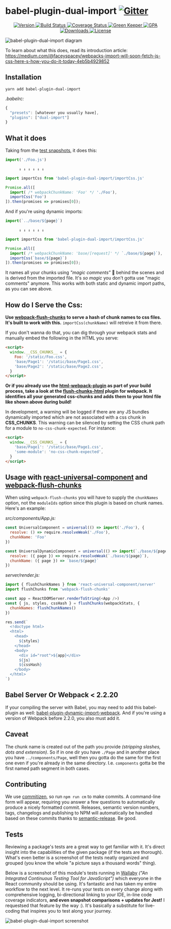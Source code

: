 # babel-plugin-dual-import [![Gitter](https://img.shields.io/gitter/room/nwjs/nw.js.svg?style=flat-square)](https://gitter.im/Reactlandia/Lobby)

<p align="center">
  <a href="https://www.npmjs.com/package/babel-plugin-dual-import">
    <img src="https://img.shields.io/npm/v/babel-plugin-dual-import.svg" alt="Version" />
  </a>

  <a href="https://travis-ci.org/faceyspacey/babel-plugin-dual-import">
    <img src="https://travis-ci.org/faceyspacey/babel-plugin-dual-import.svg?branch=master" alt="Build Status" />
  </a>

  <a href="https://lima.codeclimate.com/github/faceyspacey/babel-plugin-dual-import/coverage">
    <img src="https://lima.codeclimate.com/github/faceyspacey/babel-plugin-dual-import/badges/coverage.svg" alt="Coverage Status"/>
  </a>

  <a href="https://greenkeeper.io">
    <img src="https://badges.greenkeeper.io/faceyspacey/babel-plugin-dual-import.svg" alt="Green Keeper" />
  </a>

  <a href="https://lima.codeclimate.com/github/faceyspacey/babel-plugin-dual-import">
    <img src="https://lima.codeclimate.com/github/faceyspacey/babel-plugin-dual-import/badges/gpa.svg" alt="GPA" />
  </a>

  <a href="https://www.npmjs.com/package/babel-plugin-dual-import">
    <img src="https://img.shields.io/npm/dt/babel-plugin-dual-import.svg" alt="Downloads" />
  </a>

  <a href="https://www.npmjs.com/package/babel-plugin-dual-import">
    <img src="https://img.shields.io/npm/l/babel-plugin-dual-import.svg" alt="License" />
  </a>
</p>

![babel-plugin-dual-import diagram](https://raw.githubusercontent.com/faceyspacey/babel-plugin-dual-import/master/diagram.png)

To learn about what this does, read its introduction article:
https://medium.com/@faceyspacey/webpacks-import-will-soon-fetch-js-css-here-s-how-you-do-it-today-4eb5b4929852


## Installation
```
yarn add babel-plugin-dual-import
```
*.babelrc:*
```js
{
  "presets": [whatever you usually have],
  "plugins": ["dual-import"]
}
```


## What it does
Taking from the [test snapshots](./__tests__/__snapshots__/index.js.snap), it does this:

```js
import('./Foo.js')

      ↓ ↓ ↓ ↓ ↓ ↓

import importCss from 'babel-plugin-dual-import/importCss.js'

Promise.all([
  import( /* webpackChunkName: 'Foo' */ './Foo'),
  importCss('Foo')
]).then(promises => promises[0]);

```

And if you're using dynamic imports:

```js
import(`../base/${page}`)

      ↓ ↓ ↓ ↓ ↓ ↓

import importCss from 'babel-plugin-dual-import/importCss.js'

Promise.all([
  import( /* webpackChunkName: 'base/[request]' */ `./base/${page}`),
  importCss(`base/${page}`)
]).then(promises => promises[0]);
```

It names all your chunks using *"magic comments"* 🔮 behind the scenes and is derived from the imported file. It's *so magic* you don't gotta use "magic comments" anymore. This works with both static and dynamic import paths, as you can see above.


## How do I Serve the Css:

**Use [webpack-flush-chunks](https://github.com/faceyspacey/webpack-flush-chunks) to serve a hash of chunk names to css files. It's built to work with this.** `importCss(chunkName)` will retreive it from there.

If you don't wanna do that, you can dig through your webpack stats and manually embed the following in the HTML you serve:

```html
<script>
  window.__CSS_CHUNKS__ = {
    Foo: '/static/Foo.css',
    'base/Page1': '/static/base/Page1.css',
    'base/Page2': '/static/base/Page2.css',
  }
</script>
```
**Or if you already use the [html-webpack-plugin](https://webpack.js.org/plugins/html-webpack-plugin/) as part of your build process, take a look at the [flush-chunks-html](https://github.com/m4r1vs/webpack-flush-chunks-html) plugin for webpack. It identifies all your generated css-chunks and adds them to your html file like shown above during build!**

In development, a warning will be logged if there are any JS bundles dynamically imported which are not associated with a css chunk in __CSS_CHUNKS__.
This warning can be silenced by setting the CSS chunk path for a module to `no-css-chunk-expected`. For instance:

```html
<script>
  window.__CSS_CHUNKS__ = {
    'base/Page1': '/static/base/Page1.css',
    'some-module': 'no-css-chunk-expected',
  }
</script>
```

## Usage with [react-universal-component](https://github.com/faceyspacey/react-universal-component) and [webpack-flush-chunks](https://github.com/faceyspacey/webpack-flush-chunks)

When using `webpack-flush-chunks` you will have to supply the `chunkNames` option, not the `moduleIds` option since this plugin is based on chunk names. Here's an example:

*src/components/App.js:*
```js
const UniversalComponent = universal(() => import('./Foo'), {
  resolve: () => require.resolveWeak('./Foo'),
  chunkName: 'Foo'
})

const UniversalDynamicComponent = universal(() => import(`./base/${page}`), {
  resolve: ({ page }) => require.resolveWeak(`./base/${page}`),
  chunkName: ({ page }) => `base/${page}`
})

```
*server/render.js:*
```js
import { flushChunkNames } from 'react-universal-component/server'
import flushChunks from 'webpack-flush-chunks'

const app = ReactDOMServer.renderToString(<App />)
const { js, styles, cssHash } = flushChunks(webpackStats, {
  chunkNames: flushChunkNames()
})

res.send(`
  <!doctype html>
  <html>
    <head>
      ${styles}
    </head>
    <body>
      <div id="root">${app}</div>
      ${js}
      ${cssHash}
    </body>
  </html>
`)
```

## Babel Server Or Webpack < 2.2.20

If your compiling the server with Babel, you may need to add this babel-plugin as well: [babel-plugin-dynamic-import-webpack](https://github.com/airbnb/babel-plugin-dynamic-import-webpack). And if you're using a version of Webpack before 2.2.0, you also must add it.


## Caveat

The chunk name is created out of the path you provide *(stripping slashes, dots and extension)*. So if in one dir you have `./Page` and in another place you have `../components/Page`, well then you gotta do the same for the first one even if you're already in the same directory. I.e. `components` gotta be the first named path segment in both cases.


## Contributing

We use [commitizen](https://github.com/commitizen/cz-cli), so run `npm run cm` to make commits. A command-line form will appear, requiring you answer a few questions to automatically produce a nicely formatted commit. Releases, semantic version numbers, tags, changelogs and publishing to NPM will automatically be handled based on these commits thanks to [semantic-release](https://github.com/semantic-release/semantic-release). Be good.


## Tests

Reviewing a package's tests are a great way to get familiar with it. It's direct insight into the capabilities of the given package (if the tests are thorough). What's even better is a screenshot of the tests neatly organized and grouped (you know the whole "a picture says a thousand words" thing).

Below is a screenshot of this module's tests running in [Wallaby](https://wallabyjs.com) *("An Integrated Continuous Testing Tool for JavaScript")* which everyone in the React community should be using. It's fantastic and has taken my entire workflow to the next level. It re-runs your tests on every change along with comprehensive logging, bi-directional linking to your IDE, in-line code coverage indicators, **and even snapshot comparisons + updates for Jest!** I requestsed that feature by the way :). It's basically a substitute for live-coding that inspires you to test along your journey.


![babel-plugin-dual-import screenshot](./screenshot.png)
